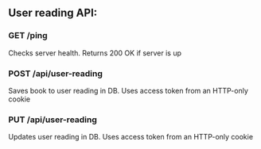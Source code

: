 ## User reading API:

### GET /ping
Checks server health. Returns 200 OK if server is up

### POST /api/user-reading
Saves book to user reading in DB. Uses access token from an HTTP-only cookie

### PUT /api/user-reading
Updates user reading in DB. Uses access token from an HTTP-only cookie